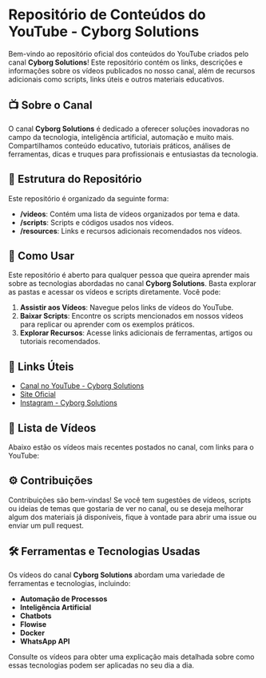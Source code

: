 Repositório de Conteúdos do YouTube - Cyborg Solutions
======================================================
Bem-vindo ao repositório oficial dos conteúdos do YouTube criados pelo canal **Cyborg Solutions**! Este repositório contém os links, descrições e informações sobre os vídeos publicados no nosso canal, além de recursos adicionais como scripts, links úteis e outros materiais educativos.

📺 Sobre o Canal
----------------
O canal **Cyborg Solutions** é dedicado a oferecer soluções inovadoras no campo da tecnologia, inteligência artificial, automação e muito mais. Compartilhamos conteúdo educativo, tutoriais práticos, análises de ferramentas, dicas e truques para profissionais e entusiastas da tecnologia.

📂 Estrutura do Repositório
---------------------------
Este repositório é organizado da seguinte forma:

*   **/videos**: Contém uma lista de vídeos organizados por tema e data.
*   **/scripts**: Scripts e códigos usados nos vídeos.
*   **/resources**: Links e recursos adicionais recomendados nos vídeos.

📝 Como Usar
------------
Este repositório é aberto para qualquer pessoa que queira aprender mais sobre as tecnologias abordadas no canal **Cyborg Solutions**. Basta explorar as pastas e acessar os vídeos e scripts diretamente. Você pode:

1.  **Assistir aos Vídeos**: Navegue pelos links de vídeos do YouTube.
2.  **Baixar Scripts**: Encontre os scripts mencionados em nossos vídeos para replicar ou aprender com os exemplos práticos.
3.  **Explorar Recursos**: Acesse links adicionais de ferramentas, artigos ou tutoriais recomendados.

🔗 Links Úteis
--------------
*   [Canal no YouTube - Cyborg Solutions](https://www.youtube.com/@cyborg.solutions)
*   [Site Oficial](https://www.cyborgsolutions.com.br)
*   [Instagram - Cyborg Solutions](https://www.instagram.com/cyborg.solutions)

📅 Lista de Vídeos
------------------
Abaixo estão os vídeos mais recentes postados no canal, com links para o YouTube:

⚙️ Contribuições
----------------
Contribuições são bem-vindas! Se você tem sugestões de vídeos, scripts ou ideias de temas que gostaria de ver no canal, ou se deseja melhorar algum dos materiais já disponíveis, fique à vontade para abrir uma issue ou enviar um pull request.

🛠️ Ferramentas e Tecnologias Usadas
------------------------------------
Os vídeos do canal **Cyborg Solutions** abordam uma variedade de ferramentas e tecnologias, incluindo:
*   **Automação de Processos**
*   **Inteligência Artificial**
*   **Chatbots**
*   **Flowise**
*   **Docker**
*   **WhatsApp API**

Consulte os vídeos para obter uma explicação mais detalhada sobre como essas tecnologias podem ser aplicadas no seu dia a dia.

